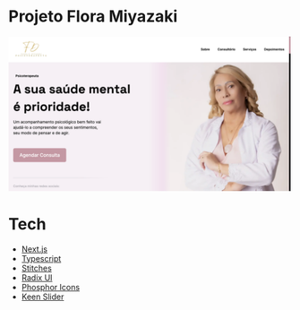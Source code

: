 # Projeto Flora Miyazaki

<img src=".github/banner.png" >

# Tech

- [Next.js][next]
- [Typescript][typescript]
- [Stitches][stitches]
- [Radix UI][radix_ui]
- [Phosphor Icons][phosphoricons]
- [Keen Slider][keen_slider]


[next]: https://nextjs.org
[typescript]: https://www.typescriptlang.org
[stitches]: https://stitches.dev
[phosphoricons]: https://phosphoricons.com
[radix_ui]: https://www.radix-ui.com
[keen_slider]: https://keen-slider.io/